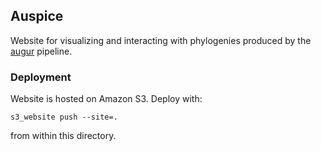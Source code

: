 ## Auspice

Website for visualizing and interacting with phylogenies produced by the [augur](../augur/) pipeline.

### Deployment

Website is hosted on Amazon S3. Deploy with:

```
s3_website push --site=.
```

from within this directory.
